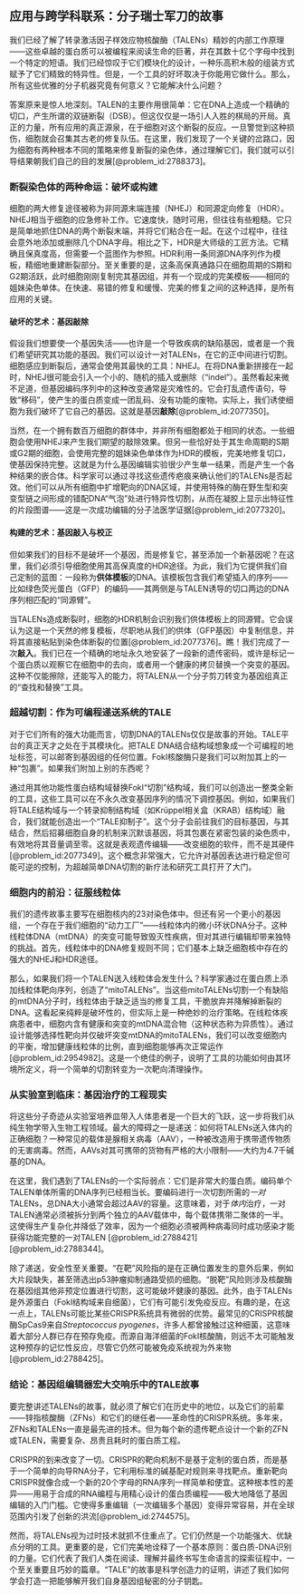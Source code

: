 ## 应用与跨学科联系：分子瑞士军刀的故事

我们已经了解了转录激活因子样效应物核酸酶（TALENs）精妙的内部工作原理——这些卓越的蛋白质可以被编程来阅读生命的巨著，并在其数十亿个字母中找到一个特定的短语。我们已经惊叹于它们模块化的设计，一种乐高积木般的组装方式赋予了它们精致的特异性。但是，一个工具的好坏取决于你能用它做什么。那么，所有这些优雅的分子机器究竟有何意义？它能解决什么问题？

答案原来是惊人地深刻。TALEN的主要作用很简单：它在DNA上造成一个精确的切口，产生所谓的双链断裂（DSB）。但这仅仅是一场引人入胜的棋局的开局。真正的力量，所有应用的真正源泉，在于细胞对这个断裂的反应。一旦警觉到这种损伤，细胞就会召集其古老的修复队伍。在这里，我们发现了一个关键的岔路口，因为细胞有两种根本不同的策略来修复断裂的染色体，通过理解它们，我们就可以引导结果朝我们自己的目的发展[@problem_id:2788373]。

### 断裂染色体的两种命运：破坏或构建

细胞的两大修复途径被称为非同源末端连接（NHEJ）和同源定向修复（HDR）。NHEJ相当于细胞的应急修补工作。它速度快，随时可用，但往往有些粗糙。它只是简单地抓住DNA的两个断裂末端，并将它们粘合在一起。在这个过程中，往往会意外地添加或删除几个DNA字母。相比之下，HDR是大师级的工匠方法。它精确且保真度高，但需要一个蓝图作为参照。HDR利用一条同源DNA序列作为模板，精细地重建断裂部分。至关重要的是，这条高保真通路只在细胞周期的S期和G2期活跃，此时细胞刚刚复制完其基因组，并有一个现成的完美模板——相同的姐妹染色单体。在快速、易错的修复和缓慢、完美的修复之间的这种选择，是所有应用的关键。

#### 破坏的艺术：基因敲除

假设我们想要使一个基因失活——也许是一个导致疾病的缺陷基因，或者是一个我们希望研究其功能的基因。我们可以设计一对TALENs，在它的正中间进行切割。细胞感应到断裂后，通常会使用其最快的工具：NHEJ。在将DNA重新拼接在一起时，NHEJ很可能会引入一个小的、随机的插入或删除（“indel”）。虽然看起来微不足道，但基因编码序列中的这种改变通常是灾难性的。它会打乱遗传语句，导致“移码”，使产生的蛋白质变成一团乱码、没有功能的废物。实际上，我们诱使细胞为我们破坏了它自己的基因。这就是基因**敲除**[@problem_id:2077350]。

当然，在一个拥有数百万细胞的群体中，并非所有细胞都处于相同的状态。一些细胞会使用NHEJ来产生我们期望的敲除效果。但另一些恰好处于其生命周期的S期或G2期的细胞，会使用完整的姐妹染色单体作为HDR的模板，完美地修复切口，使基因保持完整。这就是为什么基因编辑实验很少产生单一结果，而是产生一个各种结果的嵌合体。科学家可以通过寻找这些遗传疤痕来确认他们的TALENs是否起效。他们可以从所有细胞中扩增靶向的DNA区域，并使用特殊的酶在野生型和突变型链之间形成的错配DNA“气泡”处进行特异性切割，从而在凝胶上显示出特征性的片段图谱——这是一次成功编辑的分子法医学证据[@problem_id:2077320]。

#### 构建的艺术：基因敲入与校正

但如果我们的目标不是破坏一个基因，而是修复它，甚至添加一个新基因呢？在这里，我们必须引导细胞使用其高保真度的HDR途径。为此，我们为它提供我们自己定制的蓝图：一段称为**供体模板**的DNA。该模板包含我们希望插入的序列——比如绿色荧光蛋白（GFP）的编码——其两侧是与TALEN诱导的切口两边的DNA序列相匹配的“同源臂”。

当TALENs造成断裂时，细胞的HDR机制会识别我们供体模板上的同源臂。它会误认为这是一个天然的修复模板，尽职地从我们的供体（GFP基因）中复制信息，并将其直接粘贴到染色体断裂的位置[@problem_id:2077376]。瞧！我们完成了一次**敲入**。我们已在一个精确的地址永久地安装了一段新的遗传密码，或许是标记一个蛋白质以观察它在细胞中的去向，或者用一个健康的拷贝替换一个突变的基因。这种不仅能擦除，还能写入的能力，将TALEN从一个分子剪刀转变为基因组真正的“查找和替换”工具。

### 超越切割：作为可编程递送系统的TALE

对于它们所有的强大功能而言，切割DNA的TALENs仅仅是故事的开始。TALE平台的真正天才之处在于其模块化。把TALE DNA结合结构域想象成一个可编程的地址标签，可以邮寄到基因组的任何位置。FokI核酸酶只是我们可以附加其上的一种“包裹”。如果我们附加上别的东西呢？

通过用其他功能性蛋白结构域替换FokI“切割”结构域，我们可以创造出一整类全新的工具，这些工具可以在不永久改变基因序列的情况下调控基因。例如，如果我们将TALE结构域与一个转录抑制结构域（如Krüppel相关盒（KRAB）结构域）融合，我们就能创造出一个“TALE抑制子”。这个分子会前往我们的目标基因，与其结合，然后招募细胞自身的机制来沉默该基因，将其包裹在紧密包装的染色质中，有效地将其音量调至零。这就是表观遗传编辑——改变细胞的软件，而不是其硬件[@problem_id:2077349]。这个概念非常强大，它允许对基因表达进行稳定但可能可逆的控制，为超越简单DNA切割的新疗法和研究工具打开了大门。

### 细胞内的前沿：征服线粒体

我们的遗传故事主要写在细胞核内的23对染色体中。但还有另一个更小的基因组，一个存在于我们细胞的“动力工厂”——线粒体内的微小环状DNA分子。这种线粒体DNA（mtDNA）的突变可能导致毁灭性疾病，但对其进行编辑却带来独特的挑战。首先，线粒体中的DNA修复规则不同；它们基本上缺乏细胞核中存在的强大的NHEJ和HDR途径。

那么，如果我们将一个TALEN送入线粒体会发生什么？科学家通过在蛋白质上添加线粒体靶向序列，创造了“mitoTALENs”。当这些mitoTALENs切割一个有缺陷的mtDNA分子时，线粒体由于缺乏适当的修复工具，干脆放弃并降解掉断裂的DNA。这看起来纯粹是破坏性的，但实际上是一种绝妙的治疗策略。在线粒体疾病患者中，细胞内含有健康和突变的mtDNA混合物（这种状态称为异质性）。通过设计能够选择性靶向并仅破坏突变mtDNA的mitoTALENs，我们可以改变细胞内的平衡，增加健康线粒体的比例，直到细胞能够再次正常运作[@problem_id:2954982]。这是一个绝佳的例子，说明了工具的功能如何由其环境所定义，将一个简单的切割转变为一次靶向清理操作。

### 从实验室到临床：基因治疗的工程现实

将这些分子奇迹从实验室培养皿带入人体患者是一个巨大的飞跃，这一步将我们从纯生物学带入生物工程领域。最大的障碍之一是递送：如何将TALENs送入体内的正确细胞？一种常见的载体是腺相关病毒（AAV），一种被改造用于携带遗传物质的无害病毒。然而，AAVs对其可携带的货物有严格的大小限制——大约为$4.7$千碱基的DNA。

在这里，我们遇到了TALENs的一个实际弱点：它们是非常大的蛋白质。编码单个TALEN单体所需的DNA序列已经相当长。要编码进行一次切割所需的*一对*TALENs，总DNA大小通常会超过AAV的容量。这意味着，对于*体内*治疗，一对TALEN通常必须被拆分到两个独立的AAV载体中，每个载体携带二聚体的一半。这使得生产复杂化并降低了效率，因为一个细胞必须被两种病毒同时成功感染才能获得功能完整的一对TALEN [@problem_id:2788421] [@problem_id:2788344]。

除了递送，安全性至关重要。“在靶”风险指的是在正确位置发生的意外后果，例如大片段缺失，甚至筛选出p53肿瘤抑制通路受损的细胞。“脱靶”风险则涉及核酸酶在基因组其他非预定位置进行切割，这可能破坏健康的基因。此外，由于TALENs是外源蛋白（FokI结构域来自细菌），它们有可能引发免疫反应。有趣的是，在这一点上，TALENs可能比某些CRISPR系统具有微弱的优势。最常见的CRISPR核酸酶SpCas9来自*Streptococcus pyogenes*，许多人都曾接触过这种细菌，这意味着大部分人群已存在预存免疫。而源自海洋细菌的FokI核酸酶，则远不太可能触发这种预存的记忆性反应，尽管它仍然可能被免疫系统视为外来物[@problem_id:2788425]。

### 结论：基因组编辑器宏大交响乐中的TALE故事

要完整讲述TALENs的故事，就必须了解它们在历史中的地位，以及它们的前辈——锌指核酸酶（ZFNs）和它们的继任者——革命性的CRISPR系统。多年来，ZFNs和TALENs一直是最先进的技术。但为每个新的遗传靶点设计一个新的ZFN或TALEN，需要复杂、昂贵且耗时的蛋白质工程。

CRISPR的到来改变了一切。CRISPR的靶向机制不是基于定制的蛋白质，而是基于一个简单的向导RNA分子，它利用标准的碱基配对规则来寻找靶点。重新靶向CRISPR就像合成一个新的20个字母的RNA序列一样简单和便宜。这种根本性的差异——用易于合成的RNA编程与用精心设计的蛋白质编程——极大地降低了基因编辑的入门门槛。它使得多重编辑（一次编辑多个基因）变得异常容易，并在全球范围内引发了创新的洪流[@problem_id:2744575]。

然而，将TALENs视为过时技术就抓不住重点了。它们仍然是一个功能强大、优缺点分明的工具。更重要的是，它们完美地诠释了一个基本原则：蛋白质-DNA识别的力量。它们代表了我们人类在阅读、理解并最终书写生命语言的探索征程中，一个至关重要且巧妙的篇章。“TALE”的故事是科学创造力的证明，讲述了我们如何学会打造一把能够解开我们自身基因组秘密的分子钥匙。